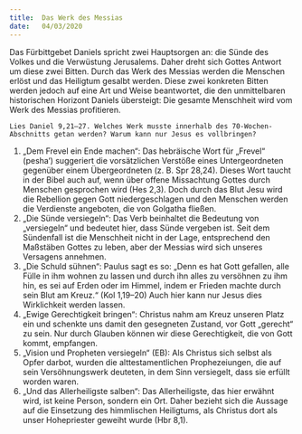 ```yaml
---
title:  Das Werk des Messias
date:   04/03/2020
---
```


Das Fürbittgebet Daniels spricht zwei Hauptsorgen an: die Sünde des Volkes und die Verwüstung Jerusalems. Daher dreht sich Gottes Antwort um diese zwei Bitten. Durch das Werk des Messias werden die Menschen erlöst und das Heiligtum gesalbt werden. Diese zwei konkreten Bitten werden jedoch auf eine Art und Weise beantwortet, die den unmittelbaren historischen Horizont Daniels übersteigt: Die gesamte Menschheit wird vom Werk des Messias profitieren.

`Lies Daniel 9,21–27. Welches Werk musste innerhalb des 70-Wochen-Abschnitts getan werden? Warum kann nur Jesus es vollbringen?`

1. „Dem Frevel ein Ende machen“: Das hebräische Wort für „Frevel“ (pesha‘) suggeriert die vorsätzlichen Verstöße eines Untergeordneten gegenüber einem Übergeordneten (z. B. Spr 28,24). Dieses Wort taucht in der Bibel auch auf, wenn über offene Missachtung Gottes durch Menschen gesprochen wird (Hes 2,3). Doch durch das Blut Jesu wird die Rebellion gegen Gott niedergeschlagen und den Menschen werden die Verdienste angeboten, die von Golgatha fließen.
2. „Die Sünde versiegeln“: Das Verb beinhaltet die Bedeutung von „versiegeln“ und bedeutet hier, dass Sünde vergeben ist. Seit dem Sündenfall ist die Menschheit nicht in der Lage, entsprechend den Maßstäben Gottes zu leben, aber der Messias wird sich unseres Versagens annehmen.
3. „Die Schuld sühnen“: Paulus sagt es so: „Denn es hat Gott gefallen, alle Fülle in ihm wohnen zu lassen und durch ihn alles zu versöhnen zu ihm hin, es sei auf Erden oder im Himmel, indem er Frieden machte durch sein Blut am Kreuz.“ (Kol 1,19–20) Auch hier kann nur Jesus dies Wirklichkeit werden lassen.
4. „Ewige Gerechtigkeit bringen“: Christus nahm am Kreuz unseren Platz ein und schenkte uns damit den gesegneten Zustand, vor Gott „gerecht“ zu sein. Nur durch Glauben können wir diese Gerechtigkeit, die von Gott kommt, empfangen.
5. „Vision und Propheten versiegeln“ (EB): Als Christus sich selbst als Opfer darbot, wurden die alttestamentlichen Prophezeiungen, die auf sein Versöhnungswerk deuteten, in dem Sinn versiegelt, dass sie erfüllt worden waren.
6. „Und das Allerheiligste salben“: Das Allerheiligste, das hier erwähnt wird, ist keine Person, sondern ein Ort. Daher bezieht sich die Aussage auf die Einsetzung des himmlischen Heiligtums, als Christus dort als unser Hohepriester geweiht wurde (Hbr 8,1).